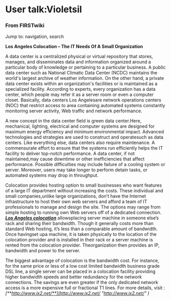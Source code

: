 

# User talk:Violetsil

### From FIRSTwiki

Jump to: navigation, search

**Los Angeles Colocation – The IT Needs Of A Small Organization**

A data center is a centralized physical or virtual repository that stores,
manages, and disseminates data and information organized around a particular
body of knowledge or pertaining to a particular business. A public data center
such as National Climatic Data Center (NCDC) maintains the world's largest
archive of weather information. On the other hand, a private data center
exists within an organization's facilities or is maintained as a specialized
facility. According to experts, every organization has a data center, which
people may refer it as a server room or even a computer closet. Basically,
data centers Los Angelesare network operations centers (NOC) that restrict
access to area containing automated systems constantly monitoring server
activity, Web traffic and network performance.

A new concept in the data center field is green data center.Here, mechanical,
lighting, electrical and computer systems are designed for maximum energy
efficiency and minimum environmental impact. Advanced technologies and
strategies are used to construct and operatesuch as data centers. Like
everything else, data centers also require maintenance. A commensurate effort
to ensure that the systems run efficiently helps the IT facility to deliver
top-notch performance. A data center, if not maintained,may cause downtime or
other inefficiencies that affect performance. Possible difficulties may
include failure of a cooling system or server. Moreover, users may take longer
to perform detain tasks, or automated systems may drop in throughput.

Colocation provides hosting option to small businesses who want features of a
large IT department without increasing the costs. These individual and small
companies,unlike large organizations, don’t have the Internet infrastructure
to host their own web servers and afford a team of IT professionals to manage
and design the site. The options may range from simple hosting to running own
Web servers off of a dedicated connection. _[**Los Angeles
colocation**](http://www.ix2.net/about.htm "http://www.ix2.net/about.htm" )_
allowsplacing server machine in someone else’s rack and sharing their
bandwidth. Though it generally costs more than standard Web hosting, it’s less
than a comparable amount of bandwidth. Once havingset upa machine, it is taken
physically to the location of the colocation provider and is installed in
their rack or a server machine is rented from the colocation provider.
Theorganization then provides an IP, bandwidth and power to the server.

The biggest advantage of colocation is the bandwidth cost. For instance, for
the same price or less of a low cost limited bandwidth business grade DSL
line, a single server can be placed in a colocation facility providing higher
bandwidth speeds and better redundancy for the network connections. The
savings are even greater if the only dedicated network access is a more
expensive full or fractional T1 lines. For more details, visit :
_[**http://www.ix2.net/**](http://www.ix2.net/ "http://www.ix2.net/" )_

